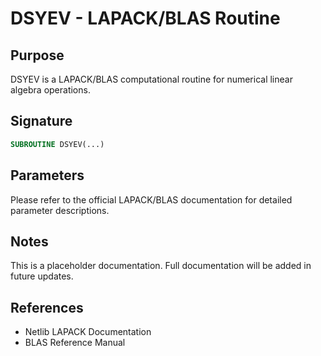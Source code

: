 # DSYEV - LAPACK/BLAS Routine

## Purpose

DSYEV is a LAPACK/BLAS computational routine for numerical linear algebra operations.

## Signature

```fortran
SUBROUTINE DSYEV(...)
```

## Parameters

Please refer to the official LAPACK/BLAS documentation for detailed parameter descriptions.

## Notes

This is a placeholder documentation. Full documentation will be added in future updates.

## References

- Netlib LAPACK Documentation
- BLAS Reference Manual
